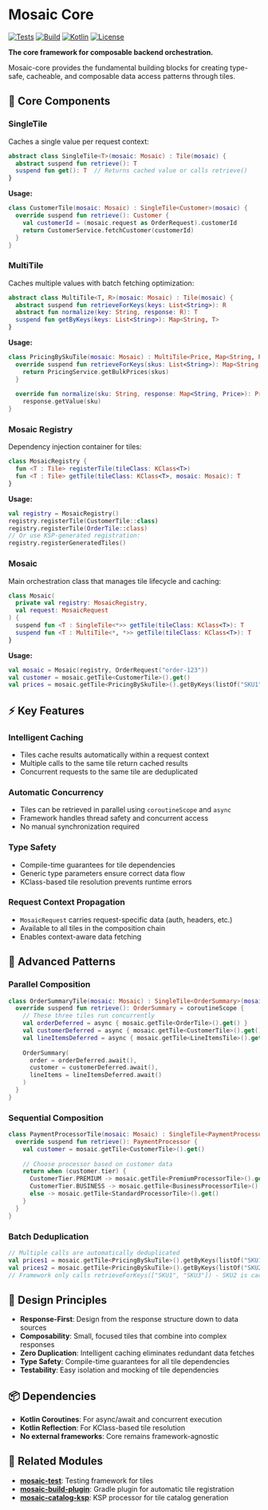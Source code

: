 # Mosaic Core

[![Tests](https://github.com/Nick-Abbott/Mosaic/workflows/Test%20Badge/badge.svg)](https://github.com/Nick-Abbott/Mosaic/actions?query=workflow%3A%22Test+Badge%22)
[![Build](https://github.com/Nick-Abbott/Mosaic/workflows/Build%20Badge/badge.svg)](https://github.com/Nick-Abbott/Mosaic/actions?query=workflow%3A%22Build+Badge%22)
[![Kotlin](https://img.shields.io/badge/kotlin-2.2.0-blue.svg)](https://kotlinlang.org)
[![License](https://img.shields.io/badge/license-Apache%202.0-blue.svg)](LICENSE)

**The core framework for composable backend orchestration.**

Mosaic-core provides the fundamental building blocks for creating type-safe, cacheable, and composable data access patterns through tiles.

## 🧩 **Core Components**

### **SingleTile**

Caches a single value per request context:

```kotlin
abstract class SingleTile<T>(mosaic: Mosaic) : Tile(mosaic) {
  abstract suspend fun retrieve(): T
  suspend fun get(): T  // Returns cached value or calls retrieve()
}
```

**Usage:**
```kotlin
class CustomerTile(mosaic: Mosaic) : SingleTile<Customer>(mosaic) {
  override suspend fun retrieve(): Customer {
    val customerId = (mosaic.request as OrderRequest).customerId
    return CustomerService.fetchCustomer(customerId)
  }
}
```

### **MultiTile**

Caches multiple values with batch fetching optimization:

```kotlin
abstract class MultiTile<T, R>(mosaic: Mosaic) : Tile(mosaic) {
  abstract suspend fun retrieveForKeys(keys: List<String>): R
  abstract fun normalize(key: String, response: R): T
  suspend fun getByKeys(keys: List<String>): Map<String, T>
}
```

**Usage:**
```kotlin
class PricingBySkuTile(mosaic: Mosaic) : MultiTile<Price, Map<String, Price>>(mosaic) {
  override suspend fun retrieveForKeys(skus: List<String>): Map<String, Price> {
    return PricingService.getBulkPrices(skus)
  }
  
  override fun normalize(sku: String, response: Map<String, Price>): Price = 
    response.getValue(sku)
}
```

### **Mosaic Registry**

Dependency injection container for tiles:

```kotlin
class MosaicRegistry {
  fun <T : Tile> registerTile(tileClass: KClass<T>)
  fun <T : Tile> getTile(tileClass: KClass<T>, mosaic: Mosaic): T
}
```

**Usage:**
```kotlin
val registry = MosaicRegistry()
registry.registerTile(CustomerTile::class)
registry.registerTile(OrderTile::class)
// Or use KSP-generated registration:
registry.registerGeneratedTiles()
```

### **Mosaic**

Main orchestration class that manages tile lifecycle and caching:

```kotlin
class Mosaic(
  private val registry: MosaicRegistry,
  val request: MosaicRequest
) {
  suspend fun <T : SingleTile<*>> getTile(tileClass: KClass<T>): T
  suspend fun <T : MultiTile<*, *>> getTile(tileClass: KClass<T>): T
}
```

**Usage:**
```kotlin
val mosaic = Mosaic(registry, OrderRequest("order-123"))
val customer = mosaic.getTile<CustomerTile>().get()
val prices = mosaic.getTile<PricingBySkuTile>().getByKeys(listOf("SKU1", "SKU2"))
```

## ⚡ **Key Features**

### **Intelligent Caching**
- Tiles cache results automatically within a request context
- Multiple calls to the same tile return cached results
- Concurrent requests to the same tile are deduplicated

### **Automatic Concurrency**
- Tiles can be retrieved in parallel using `coroutineScope` and `async`
- Framework handles thread safety and concurrent access
- No manual synchronization required

### **Type Safety**
- Compile-time guarantees for tile dependencies
- Generic type parameters ensure correct data flow
- KClass-based tile resolution prevents runtime errors

### **Request Context Propagation**
- `MosaicRequest` carries request-specific data (auth, headers, etc.)
- Available to all tiles in the composition chain
- Enables context-aware data fetching

## 🔧 **Advanced Patterns**

### **Parallel Composition**
```kotlin
class OrderSummaryTile(mosaic: Mosaic) : SingleTile<OrderSummary>(mosaic) {
  override suspend fun retrieve(): OrderSummary = coroutineScope {
    // These three tiles run concurrently
    val orderDeferred = async { mosaic.getTile<OrderTile>().get() }
    val customerDeferred = async { mosaic.getTile<CustomerTile>().get() }
    val lineItemsDeferred = async { mosaic.getTile<LineItemsTile>().get() }
    
    OrderSummary(
      order = orderDeferred.await(),
      customer = customerDeferred.await(),
      lineItems = lineItemsDeferred.await()
    )
  }
}
```

### **Sequential Composition**
```kotlin
class PaymentProcessorTile(mosaic: Mosaic) : SingleTile<PaymentProcessor>(mosaic) {
  override suspend fun retrieve(): PaymentProcessor {
    val customer = mosaic.getTile<CustomerTile>().get()
    
    // Choose processor based on customer data
    return when (customer.tier) {
      CustomerTier.PREMIUM -> mosaic.getTile<PremiumProcessorTile>().get()
      CustomerTier.BUSINESS -> mosaic.getTile<BusinessProcessorTile>().get()
      else -> mosaic.getTile<StandardProcessorTile>().get()
    }
  }
}
```

### **Batch Deduplication**
```kotlin
// Multiple calls are automatically deduplicated
val prices1 = mosaic.getTile<PricingBySkuTile>().getByKeys(listOf("SKU1", "SKU2"))
val prices2 = mosaic.getTile<PricingBySkuTile>().getByKeys(listOf("SKU2", "SKU3"))
// Framework only calls retrieveForKeys(["SKU1", "SKU3"]) - SKU2 is cached!
```

## 🎯 **Design Principles**

- **Response-First**: Design from the response structure down to data sources
- **Composability**: Small, focused tiles that combine into complex responses
- **Zero Duplication**: Intelligent caching eliminates redundant data fetches
- **Type Safety**: Compile-time guarantees for all tile dependencies
- **Testability**: Easy isolation and mocking of tile dependencies

## 📦 **Dependencies**

- **Kotlin Coroutines**: For async/await and concurrent execution
- **Kotlin Reflection**: For KClass-based tile resolution
- **No external frameworks**: Core remains framework-agnostic

## 🔗 **Related Modules**

- **[mosaic-test](../mosaic-test/README.md)**: Testing framework for tiles
- **[mosaic-build-plugin](../mosaic-build-plugin/)**: Gradle plugin for automatic tile registration
- **[mosaic-catalog-ksp](../mosaic-catalog-ksp/)**: KSP processor for tile catalog generation
